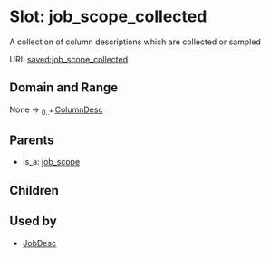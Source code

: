 
# Slot: job_scope_collected


A collection of column descriptions which are collected or sampled

URI: [saved:job_scope_collected](http://marine.gov.scot/metadata/saved/schema/job_scope_collected)


## Domain and Range

None &#8594;  <sub>0..\*</sub> [ColumnDesc](ColumnDesc.md)

## Parents

 *  is_a: [job_scope](job_scope.md)

## Children


## Used by

 * [JobDesc](JobDesc.md)
